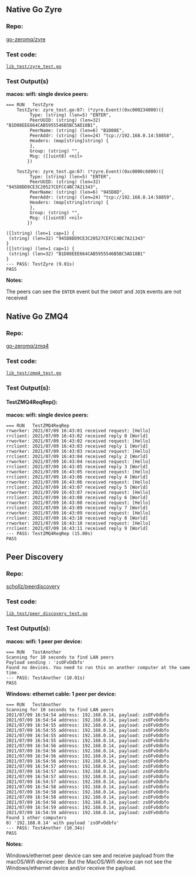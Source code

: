 ## Native Go Zyre

### Repo:
[go-zeromq/zyre](https://github.com/go-zeromq/zyre)

### Test code:
[`lib_test/zyre_test.go`](./lib_tests/zyre_test.go)

### Test Output(s)

**macos: wifi: single device peers:**
```text
=== RUN   TestZyre
    TestZyre: zyre_test.go:67: (*zyre.Event)(0xc000234000)({
         Type: (string) (len=5) "ENTER",
         PeerUUID: (string) (len=32) "B1D08EEE664CAB5955546B5BC5AD18B1",
         PeerName: (string) (len=6) "B1D08E",
         PeerAddr: (string) (len=24) "tcp://192.168.0.14:58858",
         Headers: (map[string]string) {
         },
         Group: (string) "",
         Msg: ([]uint8) <nil>
        })
        
    TestZyre: zyre_test.go:67: (*zyre.Event)(0xc0000c6000)({
         Type: (string) (len=5) "ENTER",
         PeerUUID: (string) (len=32) "945D8DD9CE3C20527CEFCC4BC7A21343",
         PeerName: (string) (len=6) "945D8D",
         PeerAddr: (string) (len=24) "tcp://192.168.0.14:58859",
         Headers: (map[string]string) {
         },
         Group: (string) "",
         Msg: ([]uint8) <nil>
        })
        
([]string) (len=1 cap=1) {
 (string) (len=32) "945D8DD9CE3C20527CEFCC4BC7A21343"
}
([]string) (len=1 cap=1) {
 (string) (len=32) "B1D08EEE664CAB5955546B5BC5AD18B1"
}
--- PASS: TestZyre (9.01s)
PASS
```

**Notes:**

The peers can see the `ENTER` event but the `SHOUT` and `JOIN` events are not received

## Native Go ZMQ4

### Repo:
[go-zeromq/zmq4](https://github.com/go-zeromq/zmq4)

### Test code:
[`lib_test/zmq4_test.go`](./lib_tests/zmq4_test.go)

### Test Output(s):

#### TestZMQ4ReqRep():
**macos: wifi: single device peers:**
```text
=== RUN   TestZMQ4ReqRep
rrworker: 2021/07/09 16:43:01 received request: [Hello]
rrclient: 2021/07/09 16:43:02 received reply 0 [World]
rrworker: 2021/07/09 16:43:02 received request: [Hello]
rrclient: 2021/07/09 16:43:03 received reply 1 [World]
rrworker: 2021/07/09 16:43:03 received request: [Hello]
rrclient: 2021/07/09 16:43:04 received reply 2 [World]
rrworker: 2021/07/09 16:43:04 received request: [Hello]
rrclient: 2021/07/09 16:43:05 received reply 3 [World]
rrworker: 2021/07/09 16:43:05 received request: [Hello]
rrclient: 2021/07/09 16:43:06 received reply 4 [World]
rrworker: 2021/07/09 16:43:06 received request: [Hello]
rrclient: 2021/07/09 16:43:07 received reply 5 [World]
rrworker: 2021/07/09 16:43:07 received request: [Hello]
rrclient: 2021/07/09 16:43:08 received reply 6 [World]
rrworker: 2021/07/09 16:43:08 received request: [Hello]
rrclient: 2021/07/09 16:43:09 received reply 7 [World]
rrworker: 2021/07/09 16:43:09 received request: [Hello]
rrclient: 2021/07/09 16:43:10 received reply 8 [World]
rrworker: 2021/07/09 16:43:10 received request: [Hello]
rrclient: 2021/07/09 16:43:11 received reply 9 [World]
--- PASS: TestZMQ4ReqRep (15.00s)
PASS
```

## Peer Discovery

### Repo:
[schollz/peerdiscovery](https://github.com/schollz/peerdiscovery)

### Test code:
[`lib_test/peer_discovery_test.go`](./lib_tests/peer_discovery_test.go)

### Test Output(s):

**macos: wifi: 1 peer per device:**
```text
=== RUN   TestAnother
Scanning for 10 seconds to find LAN peers
Payload sending : 'zsOFvOdbfo'
Found no devices. You need to run this on another computer at the same time.
--- PASS: TestAnother (10.01s)
PASS
```

**Windows: ethernet cable: 1 peer per device:**
```text
=== RUN   TestAnother
Scanning for 10 seconds to find LAN peers
2021/07/09 16:54:54 address: 192.168.0.14, payload: zsOFvOdbfo
2021/07/09 16:54:54 address: 192.168.0.14, payload: zsOFvOdbfo
2021/07/09 16:54:55 address: 192.168.0.14, payload: zsOFvOdbfo
2021/07/09 16:54:55 address: 192.168.0.14, payload: zsOFvOdbfo
2021/07/09 16:54:55 address: 192.168.0.14, payload: zsOFvOdbfo
2021/07/09 16:54:55 address: 192.168.0.14, payload: zsOFvOdbfo
2021/07/09 16:54:56 address: 192.168.0.14, payload: zsOFvOdbfo
2021/07/09 16:54:56 address: 192.168.0.14, payload: zsOFvOdbfo
2021/07/09 16:54:56 address: 192.168.0.14, payload: zsOFvOdbfo
2021/07/09 16:54:56 address: 192.168.0.14, payload: zsOFvOdbfo
2021/07/09 16:54:57 address: 192.168.0.14, payload: zsOFvOdbfo
2021/07/09 16:54:57 address: 192.168.0.14, payload: zsOFvOdbfo
2021/07/09 16:54:57 address: 192.168.0.14, payload: zsOFvOdbfo
2021/07/09 16:54:57 address: 192.168.0.14, payload: zsOFvOdbfo
2021/07/09 16:54:58 address: 192.168.0.14, payload: zsOFvOdbfo
2021/07/09 16:54:58 address: 192.168.0.14, payload: zsOFvOdbfo
2021/07/09 16:54:58 address: 192.168.0.14, payload: zsOFvOdbfo
2021/07/09 16:54:58 address: 192.168.0.14, payload: zsOFvOdbfo
2021/07/09 16:54:59 address: 192.168.0.14, payload: zsOFvOdbfo
2021/07/09 16:54:59 address: 192.168.0.14, payload: zsOFvOdbfo
Found 1 other computers
0) '192.168.0.14' with payload 'zsOFvOdbfo'
--- PASS: TestAnother (10.34s)
PASS
```

**Notes:**

Windows/ethernet peer device can see and receive payload from the macOS/Wifi device peer. But the MacOS/Wifi device can not see the Windows/ethernet device and/or receive the payload.
